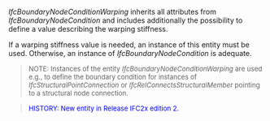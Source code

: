 ﻿_IfcBoundaryNodeConditionWarping_ inherits all attributes from _IfcBoundaryNodeCondition_ and includes additionally the possibility to define a value describing the warping stiffness.

If a warping stiffness value is needed, an instance of this entity must be used. Otherwise, an instance of _IfcBoundaryNodeCondition_ is adequate.

> <font size="-1">NOTE: Instances of the entity
		<i>IfcBoundaryNodeConditionWarping</i> are used e.g., to define the boundary
		condition for instances of <i>IfcStructuralPointConnection</i> or
		<i>IfcRelConnectsStructuralMember</i> pointing to a structural node connection.
		</font>

> <font color="#0000FF" size="-1">HISTORY: New entity in Release IFC2x
		  edition 2. </font>
>

